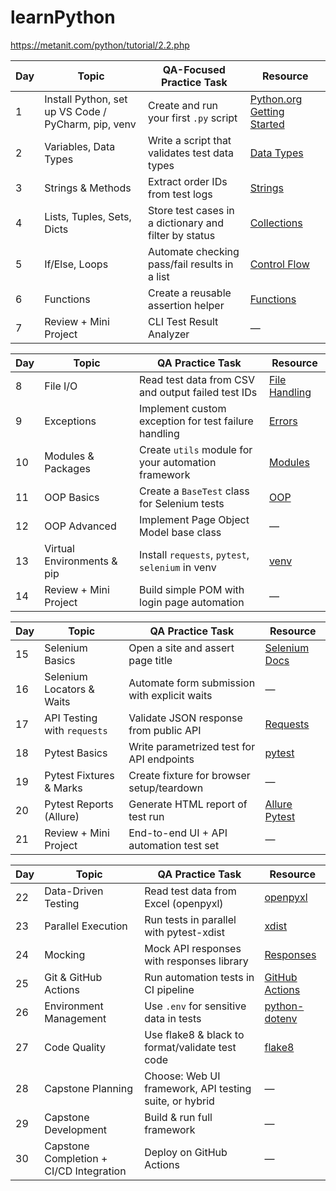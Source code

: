 # learnPython
https://metanit.com/python/tutorial/2.2.php

| Day | Topic                                               | QA-Focused Practice Task                              | Resource                                                               |
| --- | --------------------------------------------------- | ----------------------------------------------------- | ---------------------------------------------------------------------- |
| 1   | Install Python, set up VS Code / PyCharm, pip, venv | Create and run your first `.py` script                | [Python.org Getting Started](https://docs.python.org/3/tutorial/)      |
| 2   | Variables, Data Types                               | Write a script that validates test data types         | [Data Types](https://www.w3schools.com/python/python_datatypes.asp)    |
| 3   | Strings & Methods                                   | Extract order IDs from test logs                      | [Strings](https://realpython.com/python-strings/)                      |
| 4   | Lists, Tuples, Sets, Dicts                          | Store test cases in a dictionary and filter by status | [Collections](https://docs.python.org/3/tutorial/datastructures.html)  |
| 5   | If/Else, Loops                                      | Automate checking pass/fail results in a list         | [Control Flow](https://docs.python.org/3/tutorial/controlflow.html)    |
| 6   | Functions                                           | Create a reusable assertion helper                    | [Functions](https://realpython.com/defining-your-own-python-function/) |
| 7   | Review + Mini Project                               | CLI Test Result Analyzer                              | —                                                                      |

| Day | Topic                      | QA Practice Task                                     | Resource                                                             |
| --- | -------------------------- | ---------------------------------------------------- | -------------------------------------------------------------------- |
| 8   | File I/O                   | Read test data from CSV and output failed test IDs   | [File Handling](https://realpython.com/read-write-files-python/)     |
| 9   | Exceptions                 | Implement custom exception for test failure handling | [Errors](https://docs.python.org/3/tutorial/errors.html)             |
| 10  | Modules & Packages         | Create `utils` module for your automation framework  | [Modules](https://realpython.com/python-modules-packages/)           |
| 11  | OOP Basics                 | Create a `BaseTest` class for Selenium tests         | [OOP](https://realpython.com/python3-object-oriented-programming/)   |
| 12  | OOP Advanced               | Implement Page Object Model base class               | —                                                                    |
| 13  | Virtual Environments & pip | Install `requests`, `pytest`, `selenium` in venv     | [venv](https://realpython.com/python-virtual-environments-a-primer/) |
| 14  | Review + Mini Project      | Build simple POM with login page automation          | —                                                                    |

| Day | Topic                       | QA Practice Task                             | Resource                                                 |
| --- | --------------------------- | -------------------------------------------- | -------------------------------------------------------- |
| 15  | Selenium Basics             | Open a site and assert page title            | [Selenium Docs](https://selenium-python.readthedocs.io/) |
| 16  | Selenium Locators & Waits   | Automate form submission with explicit waits | —                                                        |
| 17  | API Testing with `requests` | Validate JSON response from public API       | [Requests](https://realpython.com/python-requests/)      |
| 18  | Pytest Basics               | Write parametrized test for API endpoints    | [pytest](https://docs.pytest.org/)                       |
| 19  | Pytest Fixtures & Marks     | Create fixture for browser setup/teardown    | —                                                        |
| 20  | Pytest Reports (Allure)     | Generate HTML report of test run             | [Allure Pytest](https://docs.qameta.io/allure/)          |
| 21  | Review + Mini Project       | End-to-end UI + API automation test set      | —                                                        |

| Day | Topic                                   | QA Practice Task                                       | Resource                                                 |
| --- | --------------------------------------- | ------------------------------------------------------ | -------------------------------------------------------- |
| 22  | Data-Driven Testing                     | Read test data from Excel (openpyxl)                   | [openpyxl](https://openpyxl.readthedocs.io/)             |
| 23  | Parallel Execution                      | Run tests in parallel with pytest-xdist                | [xdist](https://pypi.org/project/pytest-xdist/)          |
| 24  | Mocking                                 | Mock API responses with responses library              | [Responses](https://github.com/getsentry/responses)      |
| 25  | Git & GitHub Actions                    | Run automation tests in CI pipeline                    | [GitHub Actions](https://docs.github.com/en/actions)     |
| 26  | Environment Management                  | Use `.env` for sensitive data in tests                 | [python-dotenv](https://pypi.org/project/python-dotenv/) |
| 27  | Code Quality                            | Use flake8 & black to format/validate test code        | [flake8](https://flake8.pycqa.org/)                      |
| 28  | Capstone Planning                       | Choose: Web UI framework, API testing suite, or hybrid | —                                                        |
| 29  | Capstone Development                    | Build & run full framework                             | —                                                        |
| 30  | Capstone Completion + CI/CD Integration | Deploy on GitHub Actions                               | —                                                        |
